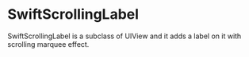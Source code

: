 # SwiftScrollingLabel
SwiftScrollingLabel is a subclass of UIView and it  adds a label on it with scrolling marquee effect.
